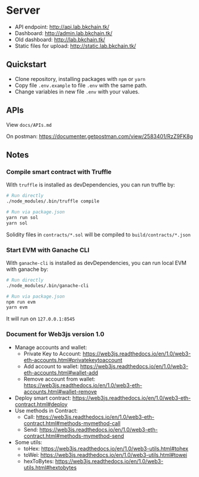 # Server

+ API endpoint: http://api.lab.bkchain.tk/
+ Dashboard: http://admin.lab.bkchain.tk/
+ Old dashboard: http://lab.bkchain.tk/
+ Static files for upload: http://static.lab.bkchain.tk/

## Quickstart

+ Clone repository, installing packages with `npm` or `yarn`
+ Copy file `.env.example` to file `.env` with the same path.
+ Change variables in new file `.env` with your values.


## APIs

View `docs/APIs.md`

On postman: https://documenter.getpostman.com/view/2583401/RzZ9FK8g


## Notes

### Compile smart contract with Truffle
With `truffle` is installed as devDependencies, you can run truffle by:

```bash
# Run directly
./node_modules/.bin/truffle compile

# Run via package.json
yarn run sol
yarn sol
```
Solidity files in `contracts/*.sol` will be compiled to `build/contracts/*.json`


### Start EVM with Ganache CLI
With `ganache-cli` is installed as devDependencies, you can run local EVM with ganache by:

```bash
# Run directly
./node_modules/.bin/ganache-cli

# Run via package.json
npm run evm
yarn evm
```

It will run on `127.0.0.1:8545`



### Document for Web3js version 1.0

+ Manage accounts and wallet:
	+ Private Key to Account: https://web3js.readthedocs.io/en/1.0/web3-eth-accounts.html#privatekeytoaccount
	+ Add account to wallet: https://web3js.readthedocs.io/en/1.0/web3-eth-accounts.html#wallet-add
	+ Remove account from wallet: https://web3js.readthedocs.io/en/1.0/web3-eth-accounts.html#wallet-remove
+ Deploy smart contract: https://web3js.readthedocs.io/en/1.0/web3-eth-contract.html#deploy
+ Use methods in Contract:
	+ Call: https://web3js.readthedocs.io/en/1.0/web3-eth-contract.html#methods-mymethod-call
	+ Send: https://web3js.readthedocs.io/en/1.0/web3-eth-contract.html#methods-mymethod-send
+ Some utils:
	+ toHex: https://web3js.readthedocs.io/en/1.0/web3-utils.html#tohex
	+ toWei: https://web3js.readthedocs.io/en/1.0/web3-utils.html#towei
	+ hexToBytes: https://web3js.readthedocs.io/en/1.0/web3-utils.html#hextobytes
